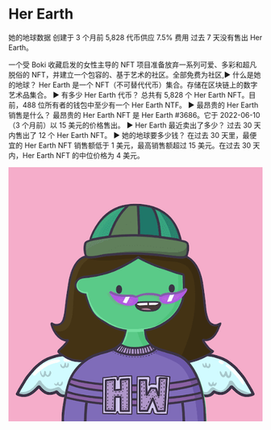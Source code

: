 # Her Earth

她的地球数据
创建于 3 个月前
5,828 代币供应
7.5% 费用
过去 7 天没有售出 Her Earth。

一个受 Boki 收藏启发的女性主导的 NFT 项目准备放弃一系列可爱、多彩和超凡脱俗的 NFT，并建立一个包容的、基于艺术的社区。全部免费为社区,▶ 什么是她的地球？
Her Earth 是一个 NFT（不可替代代币）集合。存储在区块链上的数字艺术品集合。
▶ 有多少 Her Earth 代币？
总共有 5,828 个 Her Earth NFT。目前，488 位所有者的钱包中至少有一个 Her Earth NTF。
▶ 最昂贵的 Her Earth 销售是什么？
最昂贵的 Her Earth NFT 是 Her Earth #3686。它于 2022-06-10（3 个月前）以 15 美元的价格售出。
▶ Her Earth 最近卖出了多少？
过去 30 天内售出了 12 个 Her Earth NFT。
▶ 她的地球要多少钱？
在过去 30 天里，最便宜的 Her Earth NFT 销售额低于 1 美元，最高销售额超过 15 美元。在过去 30 天内，Her Earth NFT 的中位价格为 4 美元。

![NFT](unnamed.png)
